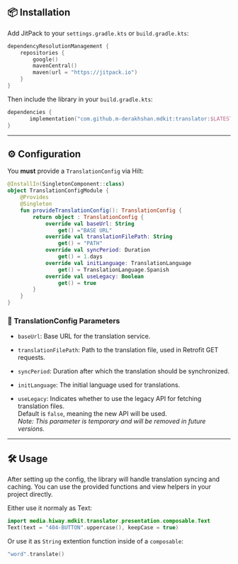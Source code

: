 ## 📦 Installation

Add JitPack to your `settings.gradle.kts` or `build.gradle.kts`:

```kotlin
dependencyResolutionManagement {
    repositories {
        google()
        mavenCentral()
        maven(url = "https://jitpack.io")
    }
}
````

Then include the library in your `build.gradle.kts`:

```kotlin
dependencies {
       implementation("com.github.m-derakhshan.mdkit:translator:$LATEST_VERSION")
}
```

---


## ⚙️ Configuration

You **must** provide a `TranslationConfig` via Hilt:

```kotlin
@InstallIn(SingletonComponent::class)
object TranslationConfigModule {
    @Provides
    @Singleton
    fun provideTranslationConfig(): TranslationConfig {
        return object : TranslationConfig {
            override val baseUrl: String
                get() ="BASE URL"
            override val translationFilePath: String
                get() = "PATH"
            override val syncPeriod: Duration
                get() = 1.days
            override val initLanguage: TranslationLanguage
                get() = TranslationLanguage.Spanish
            override val useLegacy: Boolean
                get() = true
        }
    }
}
```

### 📝 TranslationConfig Parameters

- `baseUrl`: Base URL for the translation service.

- `translationFilePath`: Path to the translation file, used in Retrofit GET requests.

- `syncPeriod`: Duration after which the translation should be synchronized.

- `initLanguage`: The initial language used for translations.

- `useLegacy`: Indicates whether to use the legacy API for fetching translation files.  
  Default is `false`, meaning the new API will be used.  
  _Note: This parameter is temporary and will be removed in future versions._


---

## 🛠️ Usage

After setting up the config, the library will handle translation syncing and caching. You can use the provided functions and view helpers in your project directly.

Either use it normaly as Text:
```kotlin
import media.hiway.mdkit.translator.presentation.composable.Text
Text(text = "404-BUTTON".uppercase(), keepCase = true)
```
Or use it as `String` extention function inside of a `composable`:
```kotlin
"word".translate()
```
